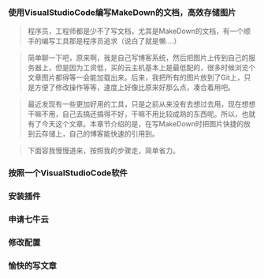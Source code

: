 ### 使用VisualStudioCode编写MakeDown的文档，高效存储图片

> 程序员，工程师都是少不了写文档，尤其是MakeDown的文档，有一个顺手的编写工具那是程序员追求（说白了就是懒....）

> 简单聊一下吧，原来啊，我是自己写博客系统，然后把图片上传到自己的服务器上，但是因为工资低，买的云主机基本上是最低配的，很多时候浏览个文章图片都得等一会能加载出来。后来，我把所有的图片放到了Git上，只是方便了修改操作等等，速度上好像比原来好那么点，凑合着用吧。

> 最近发现有一些更加好用的工具，只是之前从来没有去想过去用，现在想想干嘛不用，自己去搞还搞得不好，干嘛不用比较成熟的东西呢。所以，也就有了今天这个文章。本章节介绍的是，在写MakeDown时把图片快捷的放到云存储上，自己的博客能快速的引用到。

> 下面容我慢慢道来，按照我的步骤走，简单省力。

### 按照一个VisualStudioCode软件



### 安装插件



### 申请七牛云


### 修改配置


### 愉快的写文章
